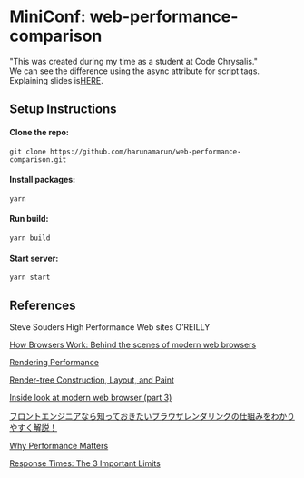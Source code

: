 # MiniConf: web-performance-comparison   
"This was created during my time as a student at Code Chrysalis."   
We can see the difference using the async attribute for script tags.
Explaining slides is<a href=https://www.slideshare.net/HarunaUtsumi/deep-dive-into-browser-internal-processing>HERE</a>.


## Setup Instructions
#### Clone the repo:
```
git clone https://github.com/harunamarun/web-performance-comparison.git
```

#### Install packages:
```
yarn
```

#### Run build:
```
yarn build
```

#### Start server:
```
yarn start
```




## References
Steve Souders High Performance Web sites O’REILLY

[How Browsers Work: Behind the scenes of modern web browsers](https://www.html5rocks.com/en/tutorials/internals/howbrowserswork/)

[Rendering Performance](https://developers.google.com/web/fundamentals/performance/rendering/?hl=en)

[Render-tree Construction, Layout, and Paint](https://developers.google.com/web/fundamentals/performance/critical-rendering-path/render-tree-construction?hl=en)

[Inside look at modern web browser (part 3)](https://developers.google.com/web/updates/2018/09/inside-browser-part3)

[フロントエンジニアなら知っておきたいブラウザレンダリングの仕組みをわかりやすく解説！](https://leap-in.com/ja/lets-learn-how-to-browser-works/)

[Why Performance Matters](https://developers.google.com/web/fundamentals/performance/why-performance-matters?hl=en)

[Response Times: The 3 Important Limits](https://www.nngroup.com/articles/response-times-3-important-limits/)

